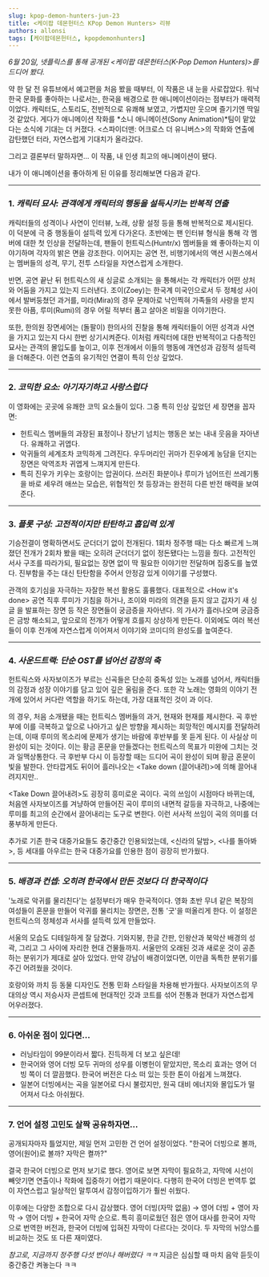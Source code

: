 ```yaml
---
slug: kpop-demon-hunters-jun-23
title: <케이팝 데몬헌터스 KPop Demon Hunters> 리뷰
authors: allonsi
tags: [케이팝데몬헌터스, kpopdemonhunters]
---
```


*6월 20일, 넷플릭스를 통해 공개된 <케이팝 데몬헌터스(K-Pop Demon Hunters)>를 드디어 봤다.*

약 한 달 전 유튜브에서 예고편을 처음 봤을 때부터, 이 작품은 내 눈을 사로잡았다. 워낙 한국 문화를 좋아하는 나로서는, 한국을 배경으로 한 애니메이션이라는 점부터가 매력적이었다. 캐릭터도, 스토리도, 전반적으로 유쾌해 보였고, 가볍지만 웃으며 즐기기엔 딱일 것 같았다. 게다가 애니메이션 작화를 *소니 애니메이션(Sony Animation)*팀이 맡았다는 소식에 기대는 더 커졌다. <스파이더맨: 어크로스 더 유니버스>의 작화와 연출에 감탄했던 터라, 자연스럽게 기대치가 올라갔다.

그리고 결론부터 말하자면... 이 작품, 내 인생 최고의 애니메이션이 됐다.

내가 이 애니메이션을 좋아하게 된 이유를 정리해보면 다음과 같다.

---

### 1. *캐릭터 묘사: 관객에게 캐릭터의 행동을 설득시키는 반복적 연출*

캐릭터들의 성격이나 사연이 인터뷰, 노래, 상황 설정 등을 통해 반복적으로 제시된다. 이 덕분에 극 중 행동들이 설득력 있게 다가온다. 초반에는 팬 인터뷰 형식을 통해 각 멤버에 대한 첫 인상을 전달하는데, 팬들이 헌트릭스(Huntr/x) 멤버들을 왜 좋아하는지 이야기하며 각자의 밝은 면을 강조한다. 이어지는 공연 전, 비행기에서의 액션 시퀀스에서는 멤버들의 성격, 무기, 전투 스타일을 자연스럽게 소개한다.

반면, 공연 끝난 뒤 헌트릭스의 새 싱글로 소개되는 <Golden>을 통해서는 각 캐릭터가 어떤 상처와 어둠을 가지고 있는지 드러낸다. 조이(Zoey)는 한국계 미국인으로서 두 정체성 사이에서 발버둥쳤던 과거를, 미라(Mira)의 경우 문제아로 낙인찍혀 가족들의 사랑을 받지 못한 아픔, 루미(Rumi)의 경우 어릴 적부터 품고 살아온 비밀을 이야기한다. 

또한, 한의원 장면세어는 (돌팔이) 한의사의 진찰을 통해 캐릭터들이 어떤 성격과 사연을 가지고 있는지 다시 한번 상기시켜준다. 이처럼 캐릭터에 대한 반복적이고 다층적인 묘사는 관객의 몰입도를 높이고, 이후 전개에서 이들의 행동에 개연성과 감정적 설득력을 더해준다. 이런 연출의 유기적인 연결이 특히 인상 깊었다.

---

### 2. *코믹한 요소: 아기자기하고 사랑스럽다*

이 영화에는 곳곳에 유쾌한 코믹 요소들이 있다. 그중 특히 인상 깊었던 세 장면을 꼽자면:

- 헌트릭스 멤버들의 과장된 표정이나 장난기 넘치는 행동은 보는 내내 웃음을 자아낸다. 유쾌하고 귀엽다.
- 악귀들의 세계조차 코믹하게 그려진다. 우두머리인 귀마가 진우에게 농담을 던지는 장면은 악역조차 귀엽게 느껴지게 만든다.
- 특히 진우가 키우는 호랑이는 압권이다. 쓰러진 화분이나 루미가 넘어뜨린 쓰레기통을 바로 세우려 애쓰는 모습은, 위협적인 첫 등장과는 완전히 다른 반전 매력을 보여준다.

---

### 3. *플롯 구성: 고전적이지만 탄탄하고 흡입력 있게*

기승전결이 명확하면서도 군더더기 없이 전개된다. 1회차 정주행 때는 다소 빠르게 느껴졌던 전개가 2회차 봤을 때는 오히려 군더더기 없이 정돈됐다는 느낌을 줬다. 고전적인 서사 구조를 따라가되, 필요없는 장면 없이 딱 필요한 이야기만 전달하며 집중도를 높였다. 진부함을 주는 대신 탄탄함을 주어서 안정감 있게 이야기를 구성했다. 

관객의 호기심을 자극하는 자잘한 복선 활용도 훌륭했다. 대표적으로 <How it's done> 공연 직후 루미가 기침을 하거나, 조이와 미라의 의견을 듣지 않고 갑자기 새 싱글 <Golden>을 발표하는 장면 등 작은 장면들이 궁금증을 자아낸다. <Golden>의 가사가 흘러나오며 궁금증은 금방 해소되고, 앞으로의 전개가 어떻게 흐를지 상상하게 만든다. 이외에도 여러 복선들이 이후 전개에 자연스럽게 이어져서 이야기와 코미디의 완성도를 높여준다.

---

### 4. *사운드트랙: 단순 OST를 넘어선 감정의 축*

헌트릭스와 사자보이즈가 부르는 신곡들은 단순히 중독성 있는 노래를 넘어서, 캐릭터들의 감정과 성장 이야기를 담고 있어 깊은 울림을 준다. 또한 각 노래는 영화의 이야기 전개에 있어서 커다란 역할을 하기도 하는데, 가장 대표적인 것이 <Golden>과 <Take down>이다.

<Golden>의 경우, 처음 소개됐을 때는 헌트릭스 멤버들의 과거, 현재와 현재를 제시한다. 곡 후반부에 이를 극복하고 앞으로 나아가고 싶은 방향을 제시하는 희망적인 메시지를 전달하려는데, 이때 루미의 목소리에 문제가 생기는 바람에 <Golden> 후반부를 못 듣게 된다. <Golden>이 사실상 미완성이 되는 것이다. 이는 황금 혼문을 만들겠다는 헌트릭스의 목표가 미완에 그치는 것과 일맥상통한다. 극 후반부 다시 <Golden>이 등장할 때는 드디어 곡이 완성이 되며 황금 혼문이 빛을 발한다. 안타깝게도 뒤이어 흘러나오는 <Take down (끌어내려)>에 의해 끌어내려지지만..

<Take Down 끌어내려>도 굉장히 흥미로운 곡이다. 곡의 쓰임이 시점마다 바뀌는데, 처음엔 사자보이즈를 겨냥하여 만들어진 곡이 루미의 내면적 갈등을 자극하고, 나중에는 루미를 최고의 순간에서 끌어내리는 도구로 변한다. 이런 서사적 쓰임이 곡의 의미를 더 풍부하게 만든다.

추가로 기존 한국 대중가요들도 중간중간 인용되었는데, <신라의 달밤>, <나를 돌아봐>, <Strategy> 등 세대를 아우르는 한국 대중가요를 인용한 점이 굉장히 반가웠다.

---

### 5. *배경과 컨셉: 오히려 한국에서 만든 것보다 더 한국적이다*

'노래로 악귀를 물리친다'는 설정부터가 매우 한국적이다. 영화 초반 무녀 같은 복장의 여성들이 혼문을 만들어 악귀를 물리치는 장면은, 전통 '굿'을 떠올리게 한다. 이 설정은 헌트릭스의 정체성과 서사를 설득력 있게 만들었다.

서울의 모습도 디테일하게 잘 담겼다. 기와지붕, 한글 간판, 인왕산과 북악산 배경의 성곽, 그리고 그 사이에 자리한 현대 건물들까지. 서울만의 오래된 것과 새로운 것이 공존하는 분위기가 제대로 살아 있었다. 만약 강남이 배경이었다면, 이만큼 독특한 분위기를 주긴 어려웠을 것이다.

호랑이와 까치 등 동물 디자인도 전통 민화 스타일을 차용해 반가웠다. 사자보이즈의 무대의상 역시 저승사자 콘셉트에 현대적인 갓과 코트를 섞어 전통과 현대가 자연스럽게 어우러졌다.

---

### 6. 아쉬운 점이 있다면...

- 러닝타임이 99분이라서 짧다. 진득하게 더 보고 싶은데!
- 한국어와 영어 더빙 모두 귀마의 성우를 이병헌이 맡았지만, 목소리 효과는 영어 더빙 쪽이 더 깔끔했다. 한국어 버전은 다소 떠 있는 듯한 톤이 아쉽게 느껴졌다.
- 일본어 더빙에서는 곡을 일본어로 다시 불렀지만, 원곡 대비 에너지와 몰입도가 떨어져서 다소 아쉬웠다.

---

### 7. 언어 설정 고민도 살짝 공유하자면...

공개되자마자 틀었지만, 제일 먼저 고민한 건 언어 설정이었다.
"한국어 더빙으로 볼까, 영어(원어)로 볼까? 자막은 켤까?"

결국 한국어 더빙으로 먼저 보기로 했다. 영어로 보면 자막이 필요하고, 자막에 시선이 빼앗기면 연출이나 작화에 집중하기 어렵기 때문이다. 다행히 한국어 더빙은 번역투 없이 자연스럽고 일상적인 말투여서 감정이입하기가 훨씬 쉬웠다.

이후에는 다양한 조합으로 다시 감상했다.
영어 더빙(자막 없음) $\rightarrow$ 영어 더빙 + 영어 자막 $\rightarrow$ 영어 더빙 + 한국어 자막 순으로.
특히 흥미로웠던 점은 영어 대사를 한국어 자막으로 번역한 버전과, 한국어 더빙에 입혀진 자막이 다르다는 것이다. 두 자막의 뉘앙스를 비교하는 것도 또 다른 재미였다.

*참고로, 지금까지 정주행 다섯 번이나 해버렸다 ㅋㅋ* 지금은 심심할 때 마치 음악 듣듯이 중간중간 켜놓는다 ㅋㅋ




